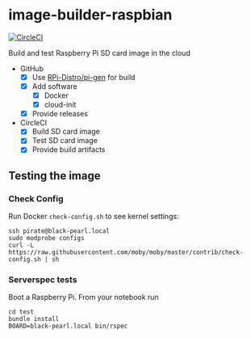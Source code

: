 # image-builder-raspbian

[![CircleCI](https://circleci.com/gh/StefanScherer/image-builder-raspbian/tree/master.svg?style=svg)](https://circleci.com/gh/StefanScherer/image-builder-raspbian/tree/master)

Build and test Raspberry Pi SD card image in the cloud

* GitHub
  * [x] Use [RPi-Distro/pi-gen](https://github.com/RPi-Distro/pi-gen) for build
  * [x] Add software
    * [x] Docker
    * [x] cloud-init
  * [x] Provide releases
* CircleCI
  * [x] Build SD card image
  * [x] Test SD card image
  * [x] Provide build artifacts

## Testing the image

### Check Config

Run Docker `check-config.sh` to see kernel settings:

```
ssh pirate@black-pearl.local
sudo modprobe configs
curl -L https://raw.githubusercontent.com/moby/moby/master/contrib/check-config.sh | sh
```

### Serverspec tests

Boot a Raspberry Pi. From your notebook run

```
cd test
bundle install
BOARD=black-pearl.local bin/rspec
```
